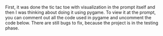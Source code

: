 First, it was done the tic tac toe with visualization in the prompt itself and then I was thinking about doing it using pygame. To view it at the prompt, you can comment out all the code used in pygame and uncomment the code below. There are still bugs to fix, because the project is in the testing phase.
